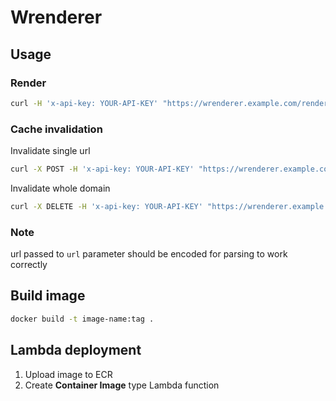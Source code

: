 # Wrenderer

## Usage
### Render
```bash
curl -H 'x-api-key: YOUR-API-KEY' "https://wrenderer.example.com/render?url=https://www.target.com"
```
### Cache invalidation
Invalidate single url
```bash
curl -X POST -H 'x-api-key: YOUR-API-KEY' "https://wrenderer.example.com/render?url=https://www.target.com" 
```
Invalidate whole domain
```bash
curl -X DELETE -H 'x-api-key: YOUR-API-KEY' "https://wrenderer.example.com/render?domain=www.target.com"
```

### Note
url passed to `url` parameter should be encoded for parsing to work correctly

## Build image
```bash
docker build -t image-name:tag .
```

## Lambda deployment
1. Upload image to ECR
1. Create **Container Image** type Lambda function
